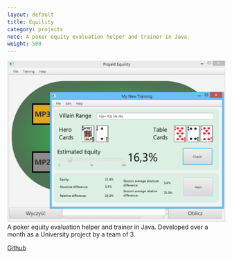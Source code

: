 ```yaml
---
layout: default
title: Equility
category: projects
note: A poker equity evaluation helper and trainer in Java.
weight: 500
---
```


![equility](/images/equility.jpg)  
A poker equity evaluation helper and trainer in Java. Developed over a month as a University project by a team of 3.

[Github](https://github.com/witold-gawlowski/Equility)
